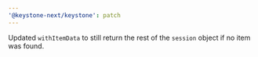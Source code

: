 ```yaml
---
'@keystone-next/keystone': patch
---
```


Updated `withItemData` to still return the rest of the `session` object if no item was found.
